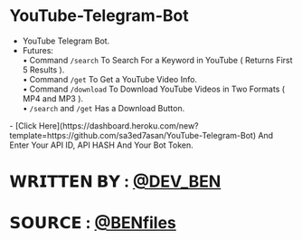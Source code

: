 # YouTube-Telegram-Bot

- YouTube Telegram Bot.
- Futures:
    <br>• Command <code>/search</code> To Search For a Keyword in YouTube ( Returns First 5 Results ).
    <br>• Command <code>/get</code> To Get a YouTube Video Info.
    <br>• Command <code>/download</code> To Download YouTube Videos in Two Formats ( MP4 and MP3 ).
    <br>• <code>/search</code> and <code>/get</code> Has a Download Button.

<title>Deployment On Heroku</title>
- [Click Here](https://dashboard.heroku.com/new?template=https://github.com/sa3ed7asan/YouTube-Telegram-Bot) And Enter Your API ID, API HASH And Your Bot Token.

# 𝗪𝗥𝗜𝗧𝗧𝗘𝗡 𝗕𝗬 : [@DEV_BEN](https://t.me/DEV_BEN)
# 𝗦𝗢𝗨𝗥𝗖𝗘 : [@BENfiles](https://t.me/BENfiles)
